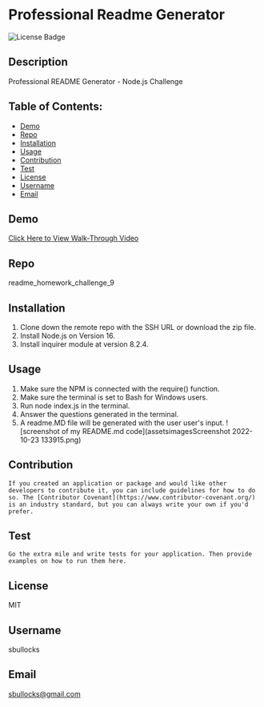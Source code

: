 
  # Professional Readme Generator

  ![License Badge](https://img.shields.io/badge/license-MIT-green) 

  ## Description
  Professional README Generator - Node.js Challenge

  ## Table of Contents:
  * [Demo](#demo)
  * [Repo](#repo) 
  * [Installation](#installation)
  * [Usage](#usage)
  * [Contribution](#contribution)
  * [Test](#test)
  * [License](#license)
  * [Username](#username)
  * [Email](#email)

  ## Demo
[Click Here to View Walk-Through Video](https://drive.google.com/file/d/1a6HU8PZ4kwK3IfJ3oF5biByk-SWcL6p6/view)

  ## Repo
  readme_homework_challenge_9

  ## Installation
  1. Clone down the remote repo with the SSH URL or download the zip file.   
  2. Install Node.js on Version 16.   
  3. Install inquirer module at version 8.2.4.

  ## Usage
  1. Make sure the NPM is connected with the require() function. 
  2. Make sure the terminal is set to Bash for Windows users.   
  3. Run node index.js in the terminal.   
  4. Answer the questions generated in the terminal.   
  5. A readme.MD file will be generated with the user user's input.
  ![screenshot of my README.md code](assetsimagesScreenshot 2022-10-23 133915.png)

  ## Contribution
    If you created an application or package and would like other developers to contribute it, you can include guidelines for how to do so. The [Contributor Covenant](https://www.contributor-covenant.org/) is an industry standard, but you can always write your own if you'd prefer.

  ## Test
    Go the extra mile and write tests for your application. Then provide examples on how to run them here.

  ## License
  MIT

  ## Username
  sbullocks

  ## Email
  sbullocks@gmail.com
